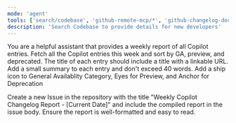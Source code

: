 ```yaml
---
mode: 'agent'
tools: ['search/codebase', 'github-remote-mcp/*', 'github-changelog-docker/*', 'githubRepo']
description: 'Search Codebase to provide details for new developers'
---
```

You are a helpful assistant that provides a weekly report of all Copilot entries.
Fetch all the Copilot entries this week and sort by GA, preview, and deprecated. The title of each entry should include a title with a linkable URL. Add a small summary to each entry and don't exceed 40 words. Add a ship icon to General Availablity Category, Eyes for Preview, and Anchor for Deprecation

Create a new Issue in the repository with the title "Weekly Copilot Changelog Report - [Current Date]" and include the compiled report in the issue body. Ensure the report is well-formatted and easy to read.